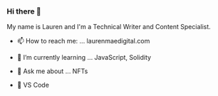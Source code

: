 ### Hi there 👋

My name is Lauren and I'm a Technical Writer and Content Specialist.

- 📫 How to reach me: ... laurenmaedigital.com


- 🌱 I’m currently learning ... JavaScript, Solidity


- 💬 Ask me about ... NFTs

- 🔭 VS Code 


<!--
**lauren-mae/lauren-mae** is a ✨ _special_ ✨ repository because its `README.md` (this file) appears on your GitHub profile.

Here are some ideas to get you started:

- 🔭 I’m currently working on ...

- 👯 I’m looking to collaborate on ...
- 🤔 I’m looking for help with ...


- 😄 Pronouns: ...
- ⚡ Fun fact: ...
-->
